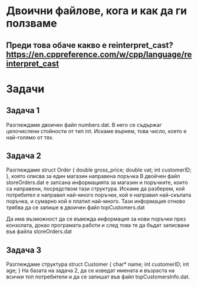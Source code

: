 # Двоични файлове, кога и как да ги ползваме

## Преди това обаче какво е reinterpret_cast? https://en.cppreference.com/w/cpp/language/reinterpret_cast

# Задачи

## Задача 1
Разглеждаме двоичен файл numbers.dat. В него се съдържаг целочислени стойности от тип int. Искаме върнем, това число, което е най-голямо от тях.

## Задача 2
Разглеждаме
struct  Order {
double gross_price;
double vat;
int customerID;
}, която описва за един магазин направена поръчка
В двойчен файл storeOrders.dat е запсана информацията за магазин и поръчките, които са направени, посредством тази структура. Искаме да разберем, кой потребител е направил най-много поръчки, кой е направил най-скъпата поръчка, и сумарно кой е платил най-много.
Тази информация отново трябва да се запише в двоичен файл topCustomers.dat

Да има възможност да се въвежда информация за нови поръчки през конзолата, докао програмата работи и след това те да бъдат записвани във файла storeOrders.dat

## Задача 3
Разглеждаме структура
struct Customer {
  char* name;
  int customerID;
  int age;
}
На базата на задача 2, да се изведат имената и възраста на всички топ потребители и да се запишат във файл topCustomersInfo.dat. 
